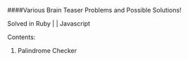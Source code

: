####Various Brain Teaser Problems and Possible Solutions!

Solved in Ruby | | Javascript

Contents:
1. Palindrome Checker